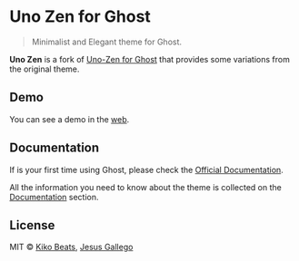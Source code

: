 # Uno Zen for Ghost

> Minimalist and Elegant theme for Ghost.

**Uno Zen** is a fork of [Uno-Zen for Ghost](https://github.com/kikobeats/uno-zen) that provides some variations from the original theme.

## Demo

You can see a demo in the [web](http://cwelx.com).

## Documentation

If is your first time using Ghost, please check the [Official Documentation](http://support.ghost.org/installation/).

All the information you need to know about the theme is collected on the [Documentation](https://github.com/Kikobeats/uno-zen/blob/master/DOCUMENTATION.md) section.

## License

MIT © [Kiko Beats](kikobeats.com), [Jesus Gallego](http://twitter.com/jesusgallego12)
